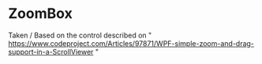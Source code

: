 # ZoomBox
Taken / Based on the control described on " https://www.codeproject.com/Articles/97871/WPF-simple-zoom-and-drag-support-in-a-ScrollViewer "
